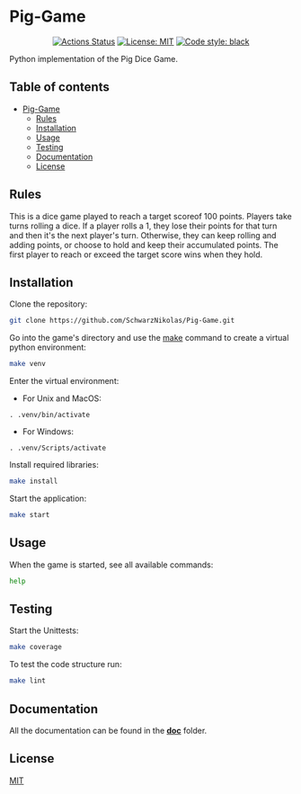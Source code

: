 # Pig-Game
<p align="center">
<a href="https://github.com/SchwarzNikolas/Pig-Game/actions"><img alt="Actions Status" src="https://github.com/SchwarzNikolas/Pig-Game/actions/workflows/python-app.yml/badge.svg"></a>
<a href="https://github.com/SchwarzNikolas/Pig-Game/blob/main/LICENSE.md"><img alt="License: MIT" src="https://black.readthedocs.io/en/stable/_static/license.svg"></a>
<a href="https://github.com/psf/black"><img alt="Code style: black" src="https://img.shields.io/badge/code%20style-black-000000.svg"></a>
</p>
Python implementation of the Pig Dice Game.

## Table of contents
- [Pig-Game](#pig-game)
   * [Rules](#rules)
   * [Installation](#installation)
   * [Usage](#usage)
   * [Testing](#testing)
   * [Documentation](#documentation)
   * [License](#license)

## Rules
This is a dice game played to reach a target scoreof 100 points.
Players take turns rolling a dice.
If a player rolls a 1, they lose their points for that turn and then it's the next player's turn.
Otherwise, they can keep rolling and adding points, or choose to hold and keep their accumulated points.
The first player to reach or exceed the target score wins when they hold.

## Installation

Clone the repository:
```bash
git clone https://github.com/SchwarzNikolas/Pig-Game.git
```
Go into the game's directory and use the [make](https://www.gnu.org/software/make/) command to create a virtual python environment:
```bash
make venv
```
Enter the virtual environment:
 - For Unix and MacOS:
  ```
  . .venv/bin/activate
  ```
  - For Windows:
  ```
  . .venv/Scripts/activate
  ```
Install required libraries:
```bash
make install
```
Start the application:
```bash
make start
```

## Usage

When the game is started, see all available commands:
```bash
help
```
## Testing

Start the Unittests:
```bash
make coverage
```

To test the code structure run:
```bash
make lint
```

## Documentation
All the documentation can be found in the **[doc](https://github.com/SchwarzNikolas/Pig-Game/tree/main/doc)** folder.

## License

[MIT](https://choosealicense.com/licenses/mit/)
